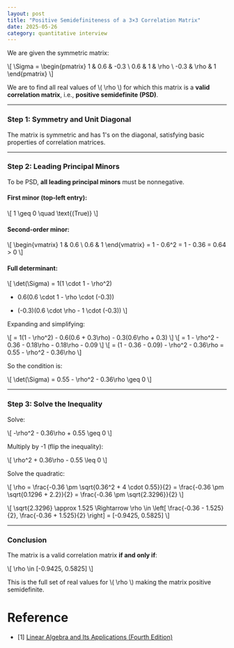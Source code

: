 ```yaml
---
layout: post
title: "Positive Semidefiniteness of a 3×3 Correlation Matrix"
date: 2025-05-26
category: quantitative interview
---
```


We are given the symmetric matrix:

\\[
\Sigma =
\begin{pmatrix}
1 & 0.6 & -0.3 \\
0.6 & 1 & \rho \\
-0.3 & \rho & 1
\end{pmatrix}
\\]

We are to find all real values of \\( \rho \\) for which this matrix is a **valid correlation matrix**, i.e., **positive semidefinite (PSD)**.

---

### Step 1: Symmetry and Unit Diagonal

The matrix is symmetric and has 1's on the diagonal, satisfying basic properties of correlation matrices.

---

### Step 2: Leading Principal Minors

To be PSD, **all leading principal minors** must be nonnegative.

#### First minor (top-left entry):

\\[
1 \geq 0 \quad \text{(True)}
\\]

#### Second-order minor:

\\[
\begin{vmatrix}
1 & 0.6 \\
0.6 & 1
\end{vmatrix}
= 1 - 0.6^2 = 1 - 0.36 = 0.64 > 0
\\]

#### Full determinant:

\\[
\det(\Sigma) =
1(1 \cdot 1 - \rho^2)
- 0.6(0.6 \cdot 1 - \rho \cdot (-0.3))
+ (-0.3)(0.6 \cdot \rho - 1 \cdot (-0.3))
\\]

Expanding and simplifying:

\\[
= 1(1 - \rho^2) - 0.6(0.6 + 0.3\rho) - 0.3(0.6\rho + 0.3)
\\]
\\[
= 1 - \rho^2 - 0.36 - 0.18\rho - 0.18\rho - 0.09
\\]
\\[
= (1 - 0.36 - 0.09) - \rho^2 - 0.36\rho = 0.55 - \rho^2 - 0.36\rho
\\]

So the condition is:

\\[
\det(\Sigma) = 0.55 - \rho^2 - 0.36\rho \geq 0
\\]

---

### Step 3: Solve the Inequality

Solve:

\\[
-\rho^2 - 0.36\rho + 0.55 \geq 0
\\]

Multiply by -1 (flip the inequality):

\\[
\rho^2 + 0.36\rho - 0.55 \leq 0
\\]

Solve the quadratic:

\\[
\rho = \frac{-0.36 \pm \sqrt{0.36^2 + 4 \cdot 0.55}}{2}
= \frac{-0.36 \pm \sqrt{0.1296 + 2.2}}{2}
= \frac{-0.36 \pm \sqrt{2.3296}}{2}
\\]

\\[
\sqrt{2.3296} \approx 1.525 \Rightarrow \rho \in \left[ \frac{-0.36 - 1.525}{2}, \frac{-0.36 + 1.525}{2} \right]
= [-0.9425, 0.5825]
\\]

---

### Conclusion

The matrix is a valid correlation matrix **if and only if**:

\\[
\rho \in [-0.9425, 0.5825]
\\]

This is the full set of real values for \\( \rho \\) making the matrix positive semidefinite.

# Reference

* [1] [Linear Algebra and Its Applications (Fourth Edition)](https://dn720003.ca.archive.org/0/items/linear-algebra-by-strang-4-th-edition/linear%20algebra%20by%20strang%204%20th%20edition.pdf)
